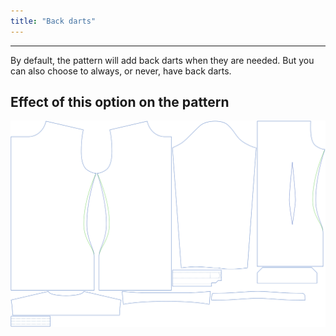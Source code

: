```yaml
---
title: "Back darts"
---
```


---

By default, the pattern will add back darts when they are needed.
But you can also choose to always, or never, have back darts.

## Effect of this option on the pattern

![This image shows the effect of this option by superimposing several variants that have a different value for this option](simon_backdarts_sample.svg "Effect of this option on the pattern")
